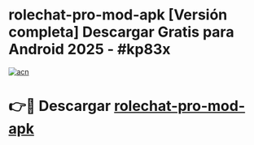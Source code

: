 # rolechat-pro-mod-apk  [Versión completa] Descargar Gratis para Android 2025 - #kp83x

[![acn](https://github.com/user-attachments/assets/0f9c940e-d8b0-45ae-aac7-cd30a18b3e1c)](https://apps.freeplayer.one?title=rolechat-pro-mod-apk&ref=9F)

# 👉🔴 Descargar [rolechat-pro-mod-apk](https://apps.freeplayer.one?title=rolechat-pro-mod-apk&ref=9F)